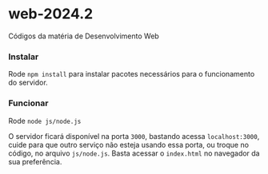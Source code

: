 # web-2024.2
Códigos da matéria de Desenvolvimento Web

### Instalar 

Rode `npm install` para instalar pacotes necessários para o funcionamento do servidor.

### Funcionar

Rode `node js/node.js`

O servidor ficará disponível na porta `3000`, bastando acessa `localhost:3000`, cuide para que outro serviço não esteja usando essa porta, ou troque no código, no arquivo `js/node.js`.
Basta acessar o `index.html` no navegador da sua preferência.

